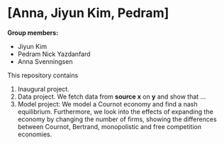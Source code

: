 # \[Anna, Jiyun Kim, Pedram\]

**Group members:**
- Jiyun Kim
- Pedram Nick Yazdanfard
- Anna Svenningsen

This repository contains  
1. Inaugural project. 
2. Data project. We fetch data from **source x** on **y** and show that ...
3. Model project: We model a Cournot economy and find a nash equilibrium. Furthermore, we look into the effects of expanding the economy by changing the number of firms, showing the differences between Cournot, Bertrand, monopolistic and free competition economies.
